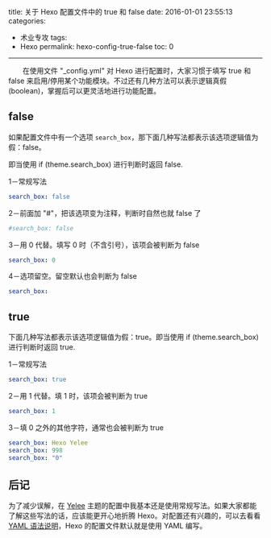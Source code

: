 title: 关于 Hexo 配置文件中的 true 和 false
date: 2016-01-01 23:55:13
categories:
- 术业专攻
tags:
- Hexo
permalink: hexo-config-true-false
toc: 0
---

　　在使用文件 "_config.yml" 对 Hexo 进行配置时，大家习惯于填写 true 和 false 来启用/停用某个功能模块。不过还有几种方法可以表示逻辑真假(boolean)，掌握后可以更灵活地进行功能配置。

<!-- more -->

## false

如果配置文件中有一个选项 `search_box`，那下面几种写法都表示该选项逻辑值为假：false。

即当使用 if (theme.search_box) 进行判断时返回 false. 

1－常规写法

``` yaml
search_box: false
```

2－前面加 "#"，把该选项变为注释，判断时自然也就 false 了

``` yaml
#search_box: false
```

3－用 0 代替。填写 0 时（不含引号），该项会被判断为 false

``` yaml
search_box: 0
```

4－选项留空。留空默认也会判断为 false

``` yaml
search_box: 
```

## true
下面几种写法都表示该选项逻辑值为假：true。即当使用 if (theme.search_box) 进行判断时返回 true. 

1－常规写法

``` yaml
search_box: true
```

2－用 1 代替。填 1 时，该项会被判断为 true

``` yaml
search_box: 1
```

3－填 0 之外的其他字符，通常也会被判断为 true

``` yaml
search_box: Hexo Yelee
search_box: 998
search_box: "0"
```

## 后记
为了减少误解，在 [Yelee](https://github.com/MOxFIVE/hexo-theme-yelee) 主题的配置中我基本还是使用常规写法。如果大家都能了解这些写法的话，应该能更开心地折腾 Hexo。对配置还有兴趣的，可以去看看 [YAML 语法说明](https://learnxinyminutes.com/docs/zh-cn/yaml-cn/)，Hexo 的配置文件默认就是使用 YAML 编写。